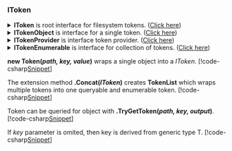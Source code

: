 ﻿### IToken
<details>
  <summary><b>IToken</b> is root interface for filesystem tokens. (<u>Click here</u>)</summary>
[!code-csharp[Snippet](../../../FileSystem.GitHub/Lexical.FileSystem.Abstractions/IToken.cs#IToken)]
</details>
<details>
  <summary><b>ITokenObject</b> is interface for a single token. (<u>Click here</u>)</summary>
[!code-csharp[Snippet](../../../FileSystem.GitHub/Lexical.FileSystem.Abstractions/IToken.cs#ITokenObject)]
</details>
<details>
  <summary><b>ITokenProvider</b> is interface token provider. (<u>Click here</u>)</summary>
[!code-csharp[Snippet](../../../FileSystem.GitHub/Lexical.FileSystem.Abstractions/IToken.cs#ITokenProvider)]
</details>
<details>
  <summary><b>ITokenEnumerable</b> is interface for collection of tokens. (<u>Click here</u>)</summary>
[!code-csharp[Snippet](../../../FileSystem.GitHub/Lexical.FileSystem.Abstractions/IToken.cs#ITokenEnumerable)]
</details>
<p/><p/>

**new Token(<i>path, key, value</i>)** wraps a single object into a *IToken*.
[!code-csharp[Snippet](Examples.cs#Snippet_1)]

The extension method **.Concat(<i>IToken</i>)** creates **TokenList** which wraps multiple tokens into one queryable and enumerable token.
[!code-csharp[Snippet](Examples.cs#Snippet_2)]

Token can be queried for object with **.TryGetToken(<i>path, key, output</i>)**. 
[!code-csharp[Snippet](Examples.cs#Snippet_3)]

If *key* parameter is omited, then key is derived from generic type T.
[!code-csharp[Snippet](Examples.cs#Snippet_4)]
